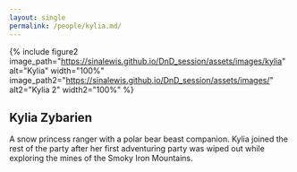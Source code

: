 ```yaml
---
layout: single
permalink: /people/kylia.md/
---
```


{% include figure2 image_path="https://sinalewis.github.io/DnD_session/assets/images/kylia" alt="Kylia" width="100%" image_path2="https://sinalewis.github.io/DnD_session/assets/images/" alt2="Kylia 2" width2="100%" %}


## Kylia Zybarien

A snow princess ranger with a polar bear beast companion. Kylia joined the rest of the party after her first adventuring party was wiped out while exploring the mines of the Smoky Iron Mountains. 